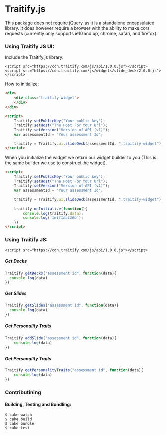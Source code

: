 Traitify.js
===============

This package does not require jQuery, as it is a standalone encapsulated library. It does however require a browser with the ability to make cors requests (currently only supports ie10 and up, chrome, safari, and firefox).

### Using Traitify JS UI:
Include the Traitify.js library:

```xhtml
<script src="https://cdn.traitify.com/js/api/1.0.0.js"></script>
<script src="https://cdn.traitify.com/js/widgets/slide_deck/2.0.0.js"></script>
```

How to initialize:
```HTML
<div>
    <div class="traitify-widget">
    </div>
</div>

<script>
    Traitify.setPublicKey("Your public key");
    Traitify.setHost("The Host For Your Url");
    Traitify.setVersion("Version of API (v1)");
    var assessmentId = "Your assessment Id";

    traitify = Traitify.ui.slideDeck(assessmentId, ".traitify-widget")
</script>
```

When you initialize the widget we return our widget builder to you (This is the same builder we use to construct the widget).
```HTML
<script>
    Traitify.setPublicKey("Your public key");
    Traitify.setHost("The Host For Your Url");
    Traitify.setVersion("Version of API (v1)");
    var assessmentId = "Your assessment Id";

    traitify = Traitify.ui.slideDeck(assessmentId, ".traitify-widget")
        
    traitify.onInitialize(function(){
        console.log(traitify.data);
        console.log("INITIALIZED");
    })
</script>
```

### Using Traitify JS:
```xhtml
<script src="https://cdn.traitify.com/js/api/1.0.0.js"></script>
```

##### Get Decks
```JavaScript
Traitify.getDecks("assessment id", function(data){
  console.log(data)
})
```

##### Get Slides
```JavaScript
Traitify.getSlides("assessment id", function(data){
  console.log(data)
})
```

##### Get Personality Traits
```JavaScript
Traitify.addSlide("assessment id", function(data){
    console.log(data)
})
```

##### Get Personality Traits
```JavaScript
Traitify.getPersonalityTraits("assessment id", function(data){
    console.log(data)
})
```

### Contributining 
#### Building, Testing and Bundling:
```Shell
$ cake watch
$ cake build
$ cake bundle
$ cake test
```
